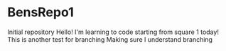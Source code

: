 # BensRepo1
Initial repository 
Hello! I'm learning to code starting from square 1 today! 
This is another test for branching
Making sure I understand branching
